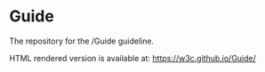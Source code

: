 # Guide
The repository for the /Guide guideline.

HTML rendered version is available at: https://w3c.github.io/Guide/
